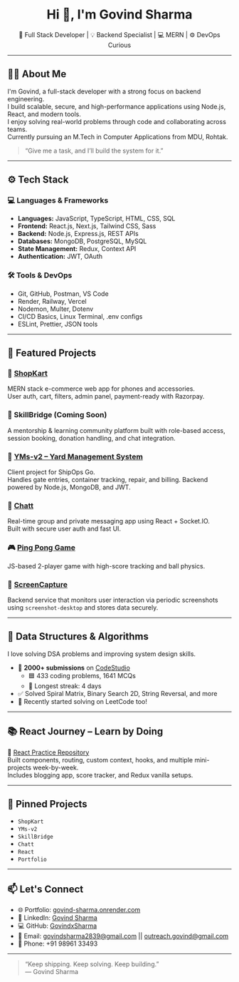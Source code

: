 <h1 align="center">Hi 👋, I'm Govind Sharma</h1>

<p align="center">
  🚀 Full Stack Developer | 💡 Backend Specialist | 💻 MERN | ⚙️ DevOps Curious
</p>

---

## 👨‍💻 About Me

I'm Govind, a full-stack developer with a strong focus on backend engineering.  
I build scalable, secure, and high-performance applications using Node.js, React, and modern tools.  
I enjoy solving real-world problems through code and collaborating across teams.  
Currently pursuing an M.Tech in Computer Applications from MDU, Rohtak.

> “Give me a task, and I’ll build the system for it.”

---

## ⚙️ Tech Stack

### 💻 Languages & Frameworks
- **Languages:** JavaScript, TypeScript, HTML, CSS, SQL
- **Frontend:** React.js, Next.js, Tailwind CSS, Sass
- **Backend:** Node.js, Express.js, REST APIs
- **Databases:** MongoDB, PostgreSQL, MySQL
- **State Management:** Redux, Context API
- **Authentication:** JWT, OAuth

### 🛠 Tools & DevOps
- Git, GitHub, Postman, VS Code  
- Render, Railway, Vercel  
- Nodemon, Multer, Dotenv  
- CI/CD Basics, Linux Terminal, .env configs  
- ESLint, Prettier, JSON tools

---

## 🚀 Featured Projects

### 🛒 [ShopKart](https://github.com/GovindxSharma/ShopKart)
MERN stack e-commerce web app for phones and accessories.  
User auth, cart, filters, admin panel, payment-ready with Razorpay.

### 🧠 SkillBridge (Coming Soon)
A mentorship & learning community platform built with role-based access, session booking, donation handling, and chat integration.

### 🧾 [YMs-v2 – Yard Management System](https://github.com/GovindxSharma/YMs-v2)
Client project for ShipOps Go.  
Handles gate entries, container tracking, repair, and billing. Backend powered by Node.js, MongoDB, and JWT.

### 💬 [Chatt](https://github.com/GovindxSharma/Chatt)
Real-time group and private messaging app using React + Socket.IO.  
Built with secure user auth and fast UI.

### 🎮 [Ping Pong Game](https://github.com/GovindxSharma/PingPong)
JS-based 2-player game with high-score tracking and ball physics.

### 📸 [ScreenCapture](https://github.com/GovindxSharma/ScreenCapture)
Backend service that monitors user interaction via periodic screenshots using `screenshot-desktop` and stores data securely.

---

## 📘 Data Structures & Algorithms

I love solving DSA problems and improving system design skills.

- 🧠 **2000+ submissions** on [CodeStudio](https://www.naukri.com/code360/profile/Govindx7)
  - 🟦 433 coding problems, 1641 MCQs
  - 🎯 Longest streak: 4 days
- ✅ Solved Spiral Matrix, Binary Search 2D, String Reversal, and more
- 🚀 Recently started solving on LeetCode too!

---

## 📚 React Journey – Learn by Doing

📁 [React Practice Repository](https://github.com/GovindxSharma/React)  
Built components, routing, custom context, hooks, and multiple mini-projects week-by-week.  
Includes blogging app, score tracker, and Redux vanilla setups.

---

## 📌 Pinned Projects

- `ShopKart`
- `YMs-v2`
- `SkillBridge`
- `Chatt`
- `React`
- `Portfolio`

---

## 📫 Let's Connect

- 🌐 Portfolio: [govind-sharma.onrender.com](https://govind-sharma.onrender.com)  
- 💼 LinkedIn: [Govind Sharma](https://www.linkedin.com/in/govind-sharmax30)  
- 💻 GitHub: [GovindxSharma](https://github.com/GovindxSharma)  
- 📧 Email: govindsharma2839@gmail.com || outreach.govind@gmail.com 
- 📱 Phone: +91 98961 33493

---

> “Keep shipping. Keep solving. Keep building.”  
> — Govind Sharma
